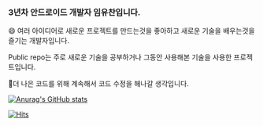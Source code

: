 ### 3년차 안드로이드 개발자 임유찬입니다.

😄 여러 아이디어로 새로운 프로젝트를 만드는것을 좋아하고 새로운 기술을 배우는것을 즐기는 개발자입니다.

Public repo는 주로 새로운 기술을 공부하거나 그동안 사용해본 기술을 사용한 프로젝트입니다.

🤔더 나은 코드를 위해 계속해서 코드 수정을 해나갈 생각입니다.

[![Anurag's GitHub stats](https://github-readme-stats.vercel.app/api?username=LimYuChan&count_private=true)](https://github.com/anuraghazra/github-readme-stats)

[![Hits](https://hits.seeyoufarm.com/api/count/incr/badge.svg?url=https%3A%2F%2Fgithub.com%2FLimYuChan&count_bg=%2379C83D&title_bg=%23555555&icon=&icon_color=%23E7E7E7&title=hits&edge_flat=false)](https://hits.seeyoufarm.com)

<!--
**LimYuChan/LimYuChan** is a ✨ _special_ ✨ repository because its `README.md` (this file) appears on your GitHub profile.

Here are some ideas to get you started:

- 🔭 I’m currently working on ...
- 🌱 I’m currently learning ...
- 👯 I’m looking to collaborate on ...
- 🤔 I’m looking for help with ...
- 💬 Ask me about ...
- 📫 How to reach me: ...
- 😄 Pronouns: ...
- ⚡ Fun fact: ...
-->
